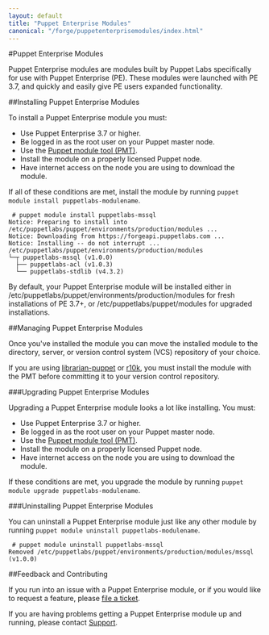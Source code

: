 ```yaml
---
layout: default
title: "Puppet Enterprise Modules"
canonical: "/forge/puppetenterprisemodules/index.html"
---
```


#Puppet Enterprise Modules

Puppet Enterprise modules are modules built by Puppet Labs specifically for use with Puppet Enterprise (PE). These modules were launched with PE 3.7, and quickly and easily give PE users expanded functionality.

##Installing Puppet Enterprise Modules

To install a Puppet Enterprise module you must:

* Use Puppet Enterprise 3.7 or higher.
* Be logged in as the root user on your Puppet master node.
* Use the [Puppet module tool (PMT)](https://docs.puppetlabs.com/pe/latest/modules_installing.html#using-the-module-tool).
* Install the module on a properly licensed Puppet node.
* Have internet access on the node you are using to download the module.  

If all of these conditions are met, install the module by running `puppet module install puppetlabs-modulename`.

~~~
 # puppet module install puppetlabs-mssql
Notice: Preparing to install into /etc/puppetlabs/puppet/environments/production/modules ...
Notice: Downloading from https://forgeapi.puppetlabs.com ...
Notice: Installing -- do not interrupt ...
/etc/puppetlabs/puppet/environments/production/modules
└─┬ puppetlabs-mssql (v1.0.0)
  ├── puppetlabs-acl (v1.0.3)
  └── puppetlabs-stdlib (v4.3.2)
~~~  

By default, your Puppet Enterprise module will be installed either in /etc/puppetlabs/puppet/environments/production/modules for fresh installations of PE 3.7+, or /etc/puppetlabs/puppet/modules for upgraded installations.

##Managing Puppet Enterprise Modules

Once you've installed the module you can move the installed module to the directory, server, or version control system (VCS) repository of your choice. 

If you are using [librarian-puppet](https://github.com/rodjek/librarian-puppet) or [r10k](https://github.com/adrienthebo/r10k), you must install the module with the PMT before committing it to your version control repository.

###Upgrading Puppet Enterprise Modules

Upgrading a Puppet Enterprise module looks a lot like installing. You must:

* Use Puppet Enterprise 3.7 or higher.
* Be logged in as the root user on your Puppet master node.
* Use the [Puppet module tool (PMT)](https://docs.puppetlabs.com/pe/latest/modules_installing.html#using-the-module-tool).
* Install the module on a properly licensed Puppet node.
* Have internet access on the node you are using to download the module. 

If these conditions are met, you upgrade the module by running `puppet module upgrade puppetlabs-modulename`.

###Uninstalling Puppet Enterprise Modules

You can uninstall a Puppet Enterprise module just like any other module by running `puppet module uninstall puppetlabs-modulename`.

~~~
 # puppet module uninstall puppetlabs-mssql
Removed /etc/puppetlabs/puppet/environments/production/modules/mssql (v1.0.0)
~~~

##Feedback and Contributing

If you run into an issue with a Puppet Enterprise module, or if you would like to request a feature, please [file a ticket](https://tickets.puppetlabs.com/browse/MODULES/).

If you are having problems getting a Puppet Enterprise module up and running, please contact [Support](http://puppetlabs.com/services/customer-support). 